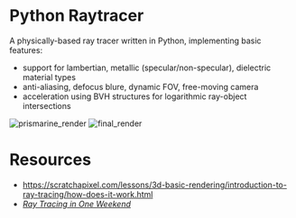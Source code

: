# Python Raytracer
A physically-based ray tracer written in Python, implementing basic features:
- support for lambertian, metallic (specular/non-specular), dielectric material types
- anti-aliasing, defocus blure, dynamic FOV, free-moving camera
- acceleration using BVH structures for logarithmic ray-object intersections

![prismarine_render](https://github.com/RW-77/python-raytracer/assets/79298723/014a21f1-64f2-4923-9ef8-32d2c6f08bf4)
![final_render](https://github.com/RW-77/python-raytracer/assets/79298723/8b4a3538-74fc-43e5-bdf6-6959dac1badb)



# Resources
- https://scratchapixel.com/lessons/3d-basic-rendering/introduction-to-ray-tracing/how-does-it-work.html
- [_Ray Tracing in One Weekend_](https://raytracing.github.io/books/RayTracingInOneWeekend.html)
